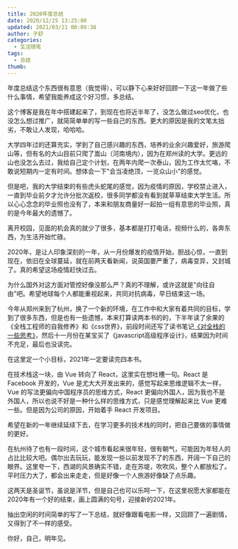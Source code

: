 ```yaml
---
title: 2020年度总结
date: 2020/12/25 13:25:00
updated: 2021/03/21 00:09:38
author: 子舒
categories: 
  - 生活随笔
tags: 
  - 总结
thumb: 
---
```



年度总结这个东西很有意思（我觉得），可以静下心来好好回顾一下这一年做了些什么事情，希望我能养成这个好习惯，多总结。

<!-- more -->

这个博客是我在年中搭建起来了，到现在也将近半年了，没怎么做过seo优化，也没怎么想过推广，就简简单单的写一些自己的东西。更大的原因是我的文笔太拙劣，不敢让人发现，哈哈哈。

大学四年过的还算充实，学到了自己感兴趣的东西，培养的业余兴趣爱好，旅游爬山等，但有名的大山目前只爬了嵩山（河南境内），因为在郑州读的大学。更远的山也没怎么去过，我给自己定个计划，在两年内爬一次泰山，因为工作太忙咯，不敢说短期内一定有时间。想体会一下"会当凌绝顶，一览众山小"的感觉。

但是吧，我的大学结束的有些虎头蛇尾的感觉，因为疫情的原因，学校禁止进入，一直到毕业前夕才允许分批次返校，很多同学都没有看到就草草结束大学生活。所以心心念念的毕业照也没有了，本来和朋友商量好一起拍一组有意思的毕业照，真的是今年最大的遗憾了。

离开校园，见面的机会真的就少了很多，基本都是打打电话，视频什么的，各奔东西，为生活开始忙碌。

2020年，是让人印象深刻的一年，从一月份爆发的疫情开始，胆战心惊，一直到现在，依旧在全球蔓延，就在前两天看新闻，说英国要严重了，病毒变异，又封城了。真的希望这场疫情赶快过去。

为什么国外对这方面对管控好像没那么严？真的不理解，或许这就是"向往自由"吧。希望地球每个人都能重视起来，共同对抗病毒，早日结束这一场。

今年从郑州来到了杭州，换了一个新的环境，在工作中和大家有着共同的目标，学到了很多东西，但是也有一些遗憾，本来打算读两本书的的，下半年读了余果的《全栈工程师的自我修养》和《css世界》，前段时间还写了读书笔记[《对全栈的一些思考》](https://shuxhan.com/post/33)，然后十一月份在某宝买了《javascript高级程序设计》，结果因为时间不充足，最后也没读完。

在这里定一个小目标，2021年一定要读完四本书。

在技术栈这一块，由 Vue 转向了 React，这里实在想吐槽一句。React 是 Facebook 开发的，Vue 是尤大大开发出来的，感觉写起来思维逻辑不太一样， Vue 的写法更偏向中国程序员的思维方式，React 更偏向外国人，因为我也不是外国人，所以也说不好是一种什么样的思维方式，只是感觉理解起来比 Vue 更难一些。但是因为公司的原因，开始着手 React 开发项目。

希望在新的一年继续延续下去，在学习更多的技术栈的同时，把自己要做的事情做的更好。

在杭州待了也有一段时间，这个城市看起来很年轻，很有朝气，可能因为年轻人的占比比较大吧。偶尔出去玩玩，能发现一些以前发现不了的东西，开阔一下自己的眼界。这里夸一下，西湖的风景确实不错，走在苏堤，吹吹风，整个人都放松了。平时压力大了，都会出来走走，但是好像一个人旅游好像缺了点乐趣。

这两天是圣诞节，虽说是洋节，但是自己也可以乐呵一下，在这里祝愿大家都能在2020年有一个好的结束，画上圆满的句号，迎接新的2021年。

抽出空闲的时间简单的写了一下总结，就好像跟看电影一样，又回顾了一遍剧情，又得到了不一样的感受。

你好，自己，明年见。